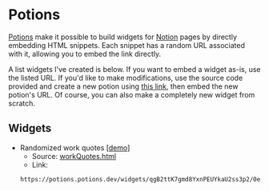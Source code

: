 # Potions

[Potions](https://www.potions.dev/Welcome-to-the-Potion-Shop-ee919c15f8e6410f9c20e3c6af486430) make it possible to build widgets for [Notion](https://www.notion.so/) pages by directly embedding HTML snippets. Each snippet has a random URL associated with it, allowing you to embed the link directly. 

A list widgets I've created is below. If you want to embed a widget as-is, use the listed URL. If you'd like to make modifications, use the source code provided and create a new potion using [this link](https://potions.potions.dev/widgets/), then embed the new potion's URL. Of course, you can also make a completely new widget from scratch.

## Widgets
- Randomized work quotes [[demo](https://potions.potions.dev/widgets/qgB2ttK7gmd8YxnPEUYkaU2ss3p2/0evsxjjo0yw9ehbcq2y80shg0)]
    - Source: [workQuotes.html](workQuotes.html)
    - Link: 
    ```
    https://potions.potions.dev/widgets/qgB2ttK7gmd8YxnPEUYkaU2ss3p2/0evsxjjo0yw9ehbcq2y80shg0
    ```